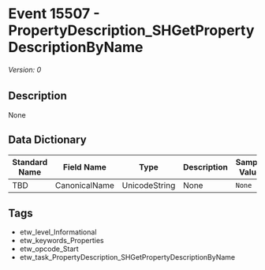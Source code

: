 # Event 15507 - PropertyDescription_SHGetPropertyDescriptionByName
###### Version: 0

## Description
None

## Data Dictionary
|Standard Name|Field Name|Type|Description|Sample Value|
|---|---|---|---|---|
|TBD|CanonicalName|UnicodeString|None|`None`|

## Tags
* etw_level_Informational
* etw_keywords_Properties
* etw_opcode_Start
* etw_task_PropertyDescription_SHGetPropertyDescriptionByName